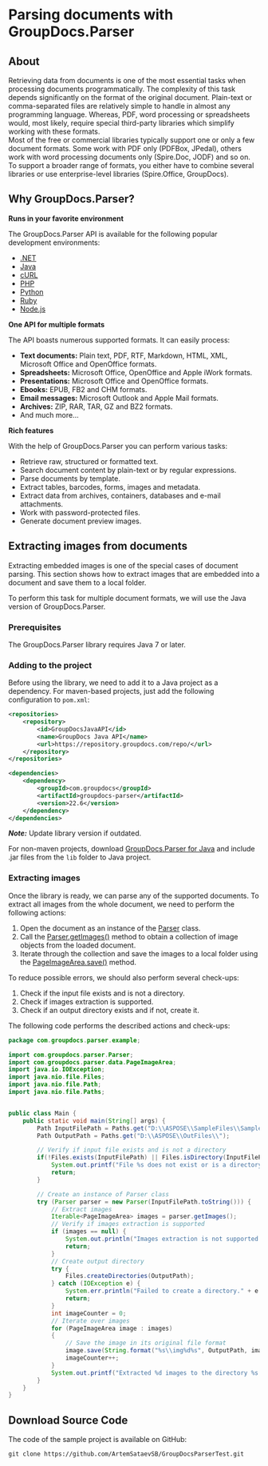 # Parsing documents with GroupDocs.Parser
## About
Retrieving data from documents is one of the most essential tasks when processing documents programmatically. The complexity of this task depends significantly on the format of the original document. Plain-text or comma-separated files are relatively simple to handle in almost any programming language. Whereas, PDF, word processing or spreadsheets would, most likely, require special third-party libraries which simplify working with these formats.    
Most of the free or commercial libraries typically support one or only a few document formats. Some work with PDF only (PDFBox, JPedal), others work with word processing documents only (Spire.Doc, JODF) and so on. To support a broader range of formats, you either have to combine several libraries or use enterprise-level libraries (Spire.Office, GroupDocs).      
  
## Why GroupDocs.Parser?
**Runs in your favorite environment**

The GroupDocs.Parser API is available for the following popular development environments:
- [.NET](https://products.groupdocs.com/parser/net/)
- [Java](https://products.groupdocs.com/parser/java/)
- [cURL](https://products.groupdocs.cloud/parser/curl)
- [PHP](https://products.groupdocs.cloud/parser/php/)
- [Python](https://products.groupdocs.cloud/parser/python/)
- [Ruby](https://products.groupdocs.cloud/parser/ruby/)
- [Node.js](https://products.groupdocs.cloud/parser/nodejs/)

**One API for multiple formats**

The API boasts numerous supported formats. It can easily process:
- **Text documents:** Plain text, PDF, RTF, Markdown, HTML, XML, Microsoft Office and OpenOffice formats. 
- **Spreadsheets:**  Microsoft Office, OpenOffice and Apple iWork formats.
- **Presentations:** Microsoft Office and OpenOffice formats.
- **Ebooks:** EPUB, FB2 and CHM formats.
- **Email messages:** Microsoft Outlook and Apple Mail formats.
- **Archives:** ZIP, RAR, TAR, GZ and BZ2 formats.
- And much more...


**Rich features**

With the help of GroupDocs.Parser you can perform various tasks:
- Retrieve raw, structured or formatted text.
- Search document content by plain-text or by regular expressions.
- Parse documents by template.
- Extract tables, barcodes, forms, images and metadata.
- Extract data from archives, containers, databases and e-mail attachments.
- Work with password-protected files.
- Generate document preview images.


## Extracting images from documents
Extracting embedded images is one of the special cases of document parsing. This section shows how to extract images that are embedded into a document and save them to a local folder.

To perform this task for multiple document formats, we will use the Java version of GroupDocs.Parser.
### Prerequisites
The GroupDocs.Parser library requires Java 7 or later.
### Adding to the project
Before using the library, we need to add it to a Java project as a dependency.
For maven-based projects, just add the following configuration to `pom.xml`:
```xml
<repositories>
    <repository>
        <id>GroupDocsJavaAPI</id>
        <name>GroupDocs Java API</name>
        <url>https://repository.groupdocs.com/repo/</url>
    </repository>
</repositories>
```
```xml
<dependencies>
    <dependency>
        <groupId>com.groupdocs</groupId>
        <artifactId>groupdocs-parser</artifactId>
        <version>22.6</version>
    </dependency>
</dependencies>
```
**_Note:_** Update library version if outdated.

For non-maven projects, download [GroupDocs.Parser for Java](https://downloads.groupdocs.com/parser/java) and include .jar files from the `lib` folder to Java project.

### Extracting images
Once the library is ready, we can parse any of the supported documents. To extract all images from the whole document, we need to perform the following actions:
1. Open the document as an instance of the [Parser](https://apireference.groupdocs.com/java/parser/com.groupdocs.parser/Parser) class.
2. Call the [Parser.getImages()](https://apireference.groupdocs.com/java/parser/com.groupdocs.parser/Parser#getImages()) method to obtain a collection of image objects from the loaded document.
3. Iterate through the collection and save the images to a local folder using the [PageImageArea.save()](https://apireference.groupdocs.com/parser/java/com.groupdocs.parser.data/PageImageArea#save(java.lang.String)) method.

To reduce possible errors, we should also perform several check-ups:
1. Check if the input file exists and is not a directory.
2. Check if images extraction is supported.
3. Check if an output directory exists and if not, create it.

The following code performs the described actions and check-ups:
```java
package com.groupdocs.parser.example;

import com.groupdocs.parser.Parser;
import com.groupdocs.parser.data.PageImageArea;
import java.io.IOException;
import java.nio.file.Files;
import java.nio.file.Path;
import java.nio.file.Paths;


public class Main {
    public static void main(String[] args) {
        Path InputFilePath = Paths.get("D:\\ASPOSE\\SampleFiles\\SampleWithImages.docx");
        Path OutputPath = Paths.get("D:\\ASPOSE\\OutFiles\\");

        // Verify if input file exists and is not a directory
        if(!Files.exists(InputFilePath) || Files.isDirectory(InputFilePath)) {
            System.out.printf("File %s does not exist or is a directory.%n", InputFilePath);
            return;
        }

        // Create an instance of Parser class
        try (Parser parser = new Parser(InputFilePath.toString())) {
            // Extract images
            Iterable<PageImageArea> images = parser.getImages();
            // Verify if images extraction is supported
            if (images == null) {
                System.out.println("Images extraction is not supported.");
                return;
            }
            // Create output directory
            try {
                Files.createDirectories(OutputPath);
            } catch (IOException e) {
                System.err.println("Failed to create a directory." + e.getMessage());
                return;
            }
            int imageCounter = 0;
            // Iterate over images
            for (PageImageArea image : images)
            {
                // Save the image in its original file format
                image.save(String.format("%s\\img%d%s", OutputPath, imageCounter, image.getFileType().getExtension()));
                imageCounter++;
            }
            System.out.printf("Extracted %d images to the directory %s.%n", imageCounter, OutputPath);
        }
    }
}
```


## Download Source Code
The code of the sample project is available on GitHub:
```shell
git clone https://github.com/ArtemSataevSB/GroupDocsParserTest.git
```